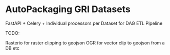 # AutoPackaging GRI Datasets

FastAPI + Celery + Individual processors per Dataset for DAG ETL Pipeline

TODO:

Rasterio for raster clipping to geojson
OGR for vector clip to geojson from a DB etc